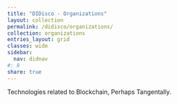 ```yaml
---
title: "DIDisco - Organizations"
layout: collection
permalink: /didisco/organizations/
collection: organizations
entries_layout: grid
classes: wide
sidebar:
  nav: didnav
#: 8
share: true
---
```


Technologies related to Blockchain, Perhaps Tangentally.